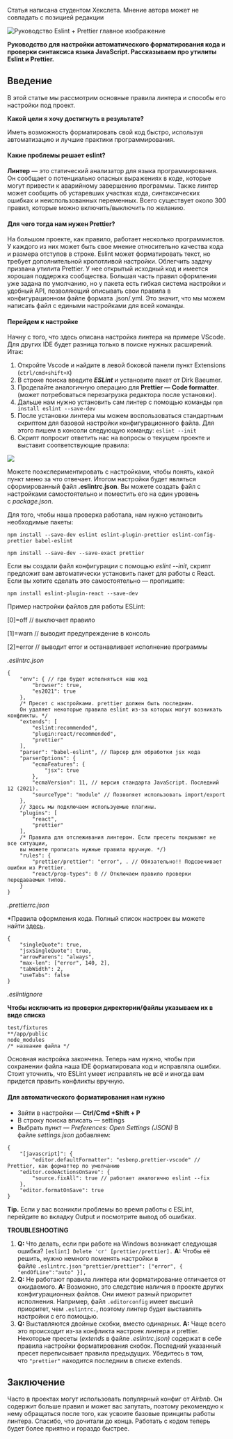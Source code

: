 Статья написана студентом Хекслета. Мнение автора может не совпадать с позицией редакции

![Руководство Eslint + Prettier главное изображение](https://cdn2.hexlet.io/assets/blog_promo-e872632493a971b3ba0722ccffaec76d1df333a297017200dadbff257e5959c1.png)

**Руководство для настройки автоматического форматирования кода и проверки синтаксиса языка JavaScript. Рассказываем про утилиты Eslint и Prettier.**

## Введение

В этой статье мы рассмотрим основные правила линтера и способы его настройки под проект.

**Какой цели я хочу достигнуть в результате?**

Иметь возможность форматировать свой код быстро, используя автоматизацию и лучшие практики программирования.

#### Какие проблемы решает eslint?

**Линтер** — это статический анализатор для языка программирования. Он сообщает о потенциально опасных выражениях в коде, которые могут привести к аварийному завершению программы. Также линтер может сообщить об устаревших участках кода, синтаксических ошибках и неиспользованных переменных. Всего существует около 300 правил, которые можно включить/выключить по желанию.

#### Для чего тогда нам нужен Prettier?

На большом проекте, как правило, работает несколько программистов. У каждого из них может быть свое мнение относительно качества кода и размера отступов в строке. Eslint может форматировать текст, но требует дополнительной кропотливой настройки. Облегчить задачу призвана утилита Prettier. У нее открытый исходный код и имеется хорошая поддержка сообщества. Большая часть правил оформления уже задана по умолчанию, но у пакета есть гибкая система настройки и удобный API, позволяющий описывать свои правила в конфигурационном файле формата .json/.yml. Это значит, что мы можем написать файл с едиными настройками для всей команды.

#### Перейдем к настройке

Начну с того, что здесь описана настройка линтера на примере VScode. Для других IDE будет разница только в поиске нужных расширений. Итак:

1.  Откройте Vscode и найдите в левой боковой панели пункт Extensions (`ctrl/cmd+shift+X`)
2.  В строке поиска введите **_ESLint_** и установите пакет от Dirk Baeumer.
3.  Проделайте аналогичную операцию для **Prettier — Code formatter**. (может потребоваться перезагрузка редактора после установки).
4.  Дальше нам нужно установить сам линтер с помощью команды `npm install eslint --save-dev`
5.  После установки линтера мы можем воспользоваться стандартным скриптом для базовой настройки конфигурационного файла. Для этого пишем в консоли следующую команду: `eslint --init`
6.  Скрипт попросит ответить нас на вопросы о текущем проекте и выставит соответствующие правила:

![](https://imgur.com/7yHOhrv.png)

Можете поэкспериментировать с настройками, чтобы понять, какой пункт меню за что отвечает. Итогом настройки будет являться сформированный файл **.eslintrc.json**. Вы можете создать файл с настройками самостоятельно и поместить его на один уровень с _package.json_.

Для того, чтобы наша проверка работала, нам нужно установить необходимые пакеты:

```
npm install --save-dev eslint eslint-plugin-prettier eslint-config-prettier babel-eslint
```

```
npm install --save-dev --save-exact prettier
```

Если вы создали файл конфигурации с помощью _eslint --init_, скрипт предложит вам автоматически установить пакет для работы с React. Если вы хотите сделать это самостоятельно — пропишите:

```
npm install eslint-plugin-react --save-dev
```

Пример настройки файлов для работы ESLint:

[0]=off // выключает правило

[1]=warn // выводит предупреждение в консоль

[2]=error // выводит error и останавливает исполнение программы

_.eslintrc.json_

```
{
    "env": { // где будет исполняться наш код
        "browser": true,
        "es2021": true 
    },
    /* Пресет с настройками. prettier должен быть последним. 
    Он удаляет некоторые правила eslint из-за которых могут возникать конфликты. */
    "extends": [ 
        "eslint:recommended",
        "plugin:react/recommended",
        "prettier"
    ],
    "parser": "babel-eslint", // Парсер для обработки jsx кода
    "parserOptions": {
        "ecmaFeatures": {
            "jsx": true
        },
        "ecmaVersion": 11, // версия стандарта JavaScript. Последний 12 (2021).
        "sourceType": "module" // Позволяет использовать import/export
    },
    // Здесь мы подключаем используемые плагины.
    "plugins": [
        "react", 
        "prettier"
    ],
    /* Правила для отслеживания линтером. Если пресеты покрывают не все ситуации, 
    вы можете прописать нужные правила вручную. */)
    "rules": {
        "prettier/prettier": "error", . // Обязательно!! Подсвечивает ошибки из Prettier.
        "react/prop-types": 0 // Отключаем правило проверки передаваемых типов.
    }
}
```

_.prettierrc.json_

*Правила оформления кода. Полный список настроек вы можете найти [здесь](https://prettier.io/docs/en/options.html).

```
{
    "singleQuote": true,
    "jsxSingleQuote": true,
    "arrowParens": "always",
    "max-len": ["error", 140, 2],
    "tabWidth": 2,
    "useTabs": false
}
```

_.eslintignore_

**Чтобы исключить из проверки директории/файлы указываем их в виде списка**

```
test/fixtures
**/app/public
node_modules
/* название файла */
```

Основная настройка закончена. Теперь нам нужно, чтобы при сохранении файла наша IDE форматировала код и исправляла ошибки. Стоит уточнить, что ESLint умеет исправлять не всё и иногда вам придется править конфликты вручную.

#### Для автоматического форматирования нам нужно

-   Зайти в настройки — **Ctrl/Cmd +Shift + P**
-   В строку поиска вписать — settings
-   Выбрать пункт — _Preferences: Open Settings (JSON)_ В файле _settings.json_ добавляем:

```
{
    "[javascript]": {
        "editor.defaultFormatter": "esbenp.prettier-vscode" // Prettier, как форматтер по умолчанию
    "editor.codeActionsOnSave": {
        "source.fixAll": true // работает аналогично eslint --fix
    },
    "editor.formatOnSave": true
}
```

**Tip.** Если у вас возникли проблемы во время работы с ESLint, перейдите во вкладку Output и посмотрите вывод об ошибках.

**TROUBLESHOOTING**

1.  **Q:** Что делать, если при работе на Windows возникает следующая ошибка? `[eslint] Delete 'cr' [prettier/prettier].` **A:** Чтобы её решить, нужно немного поменять настройки в файле `.eslintrc.json` `"prettier/prettier": ["error", { "endOfLine":"auto" }],`
2.  **Q:** Не работают правила линтера или форматирование отличается от ожидаемого. **A:** Возможно, это следствие наличия в проекте других конфигурационных файлов. Они имеют разный приоритет исполнения. Например, файл `.editorconfig` имеет высший приоритет, чем `.eslintrc.`, поэтому линтер будет выставлять настройки с его помощью.
3.  **Q:** Выставляются двойные скобки, вместо одинарных. **A:** Чаще всего это происходит из-за конфликта настроек линтера и prettier. Некоторые пресеты (_extends_ в файле _.eslintrc.json)_ содержат в себе правила настройки форматирования скобок. Последний указанный пресет переписывает правила предыдущих. Убедитесь в том, что `"prettier"` находится последним в списке extends.

## Заключение

Часто в проектах могут использовать популярный конфиг от _Airbnb_. Он содержит больше правил и может вас запутать, поэтому рекомендую к нему обращаться после того, как усвоите базовые принципы работы линтера. Спасибо, что дочитали до конца. Работать с кодом теперь будет более приятно и гораздо быстрее.